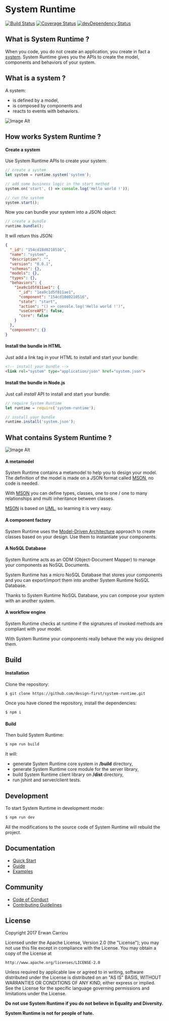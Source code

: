 # System Runtime

[![Build Status](https://travis-ci.org/design-first/system-runtime.svg?branch=master)](https://travis-ci.org/design-first/system-runtime)
[![Coverage Status](https://coveralls.io/repos/github/design-first/system-runtime/badge.svg?branch=master)](https://coveralls.io/github/design-first/system-runtime?branch=master)
[![devDependency Status](https://david-dm.org/design-first/system-runtime/dev-status.svg)](https://david-dm.org/design-first/system-runtime#info=devDependencies)

## What is System Runtime ?

When you code, you do not create an application, you create in fact a [system](https://en.wikipedia.org/wiki/System).
System Runtime gives you the APIs to create the model, components and behaviors of your system.

## What is a system ?

A system:

* is defined by a model,
* is composed by components and
* reacts to events with behaviors.

![Image Alt](https://designfirst.io/img/system.png)

## How works System Runtime ?

#### Create a system

Use System Runtime APIs to create your system:

```js
// create a system
let system = runtime.system('system');

// add some business logic in the start method
system.on('start', () => console.log('Hello world !'));

// run the system
system.start();
```

Now you can bundle your system into a JSON object:

```js
// create a bundle
runtime.bundle();
```

It will return this JSON:
```json
{
  "_id": "154cd18d0210516",
  "name": "system",
  "description": "",
  "version": "0.0.1",
  "schemas": {},
  "models": {},
  "types": {},
  "behaviors": {
    "1ea9c1d5f811ae1": {
      "_id": "1ea9c1d5f811ae1",
      "component": "154cd18d0210516",
      "state": "start",
      "action": "() => console.log('Hello world !')",
      "useCoreAPI": false,
      "core": false
    }
  },
  "components": {}
}
```

#### Install the bundle in HTML

Just add a link tag in your HTML to install and start your bundle:

```html
<!-- install your bundle -->
<link rel="system" type="application/json" href="system.json">
```

#### Install the bundle in Node.js

Just call *install* API to install and start your bundle:

```js
// require System Runtime
let runtime = require('system-runtime');

// install your bundle 
runtime.install('system.json');
```

## What contains System Runtime ?

![Image Alt](https://designfirst.io/img/archi.png)

#### A metamodel

System Runtime contains a metamodel to help you to design your model. The definition of the model is made on a JSON format called [MSON](https://system-runtime.readme.io/docs/design-your-model#section-mson), no code is needed. 

With [MSON](https://system-runtime.readme.io/docs/design-your-model#section-mson) you can define types, classes, one to one / one to many relationships and multi inheritance between classes. 

[MSON](https://system-runtime.readme.io/docs/design-your-model#section-mson) is based on [UML](http://uml.org), so learning it is very easy.

#### A component factory

System Runtime uses the [Model-Driven Architecture](http://www.omg.org/mda/) approach to create classes based on your design. Use them to instantiate your components. 

#### A NoSQL Database

System Runtime acts as an ODM (Object-Document Mapper) to manage your components as NoSQL Documents. 

System Runtime has a micro NoSQL Database that stores your components and you can export/import them into another System Runtime NoSQL Database. 

Thanks to System Runtime NoSQL Database, you can compose your system with an another system.

#### A workflow engine

System Runtime checks at runtime if the signatures of invoked methods are compliant with your model. 

With System Runtime your components really behave the way you designed them.

## Build

#### Installation

Clone the repository:

```sh
$ git clone https://github.com/design-first/system-runtime.git
```

Once you have cloned the repository, install the dependencies:

```sh
$ npm i
```	 	

#### Build

Then build System Runtime:

```sh
$ npm run build
```	 

It will:
*  generate System Runtime core system in **/build** directory,
*  generate System Runtime core module for the server library,
*  build System Runtime client library on **/dist** directory,
*  run jshint and server/client tests.

## Development

To start System Runtime in development mode:

```sh
$ npm run dev
```

All the modifications to the source code of System Runtime will rebuild the project.

## Documentation

* [Quick Start](https://system-runtime.readme.io/docs/quick-start)
* [Guide](https://system-runtime.readme.io/docs/installation)
* [Examples](https://system-runtime.readme.io/docs/a-basic-hello-world)

## Community

* [Code of Conduct](CODE_OF_CONDUCT.md)
* [Contributing Guidelines](CONTRIBUTING.md)

## License

Copyright 2017 Erwan Carriou

Licensed under the Apache License, Version 2.0 (the "License");
you may not use this file except in compliance with the License.
You may obtain a copy of the License at

    http://www.apache.org/licenses/LICENSE-2.0

Unless required by applicable law or agreed to in writing, software
distributed under the License is distributed on an "AS IS" BASIS,
WITHOUT WARRANTIES OR CONDITIONS OF ANY KIND, either express or implied.
See the License for the specific language governing permissions and
limitations under the License. 

**Do not use System Runtime if you do not believe in Equality and Diversity.**

**System Runtime is not for people of hate.**
